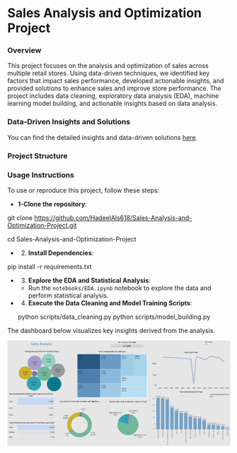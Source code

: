 
# **Sales Analysis and Optimization Project**

### **Overview**
This project focuses on the analysis and optimization of sales across multiple retail stores. Using data-driven techniques, we identified key factors that impact sales performance, developed actionable insights, and provided solutions to enhance sales and improve store performance. The project includes data cleaning, exploratory data analysis (EDA), machine learning model building, and actionable insights based on data analysis.

### **Data-Driven Insights and Solutions**
You can find the detailed insights and data-driven solutions [here](documents/Data_driven_solution/Insights.md).


### **Project Structure**



### **Usage Instructions**

To use or reproduce this project, follow these steps:

*   **1-Clone the repository**:

   git clone https://github.com/HadeelAls618/Sales-Analysis-and-Optimization-Project.git

   cd Sales-Analysis-and-Optimization-Project

* 2. **Install Dependencies**:

pip install -r requirements.txt


* 3. **Explore the EDA and Statistical Analysis**:
   - Run the `notebooks/EDA.ipynb` notebook to explore the data and perform statistical analysis.

* 4. **Execute the Data Cleaning and Model Training Scripts**:
   
   python scripts/data_cleaning.py
   python scripts/model_building.py


The dashboard below visualizes key insights derived from the analysis.

![Alt text](https://github.com/HadeelAls618/Sales-Analysis-and-Optimization-Project/blob/main/documents/Dashboard/sales_dashbored.png)




